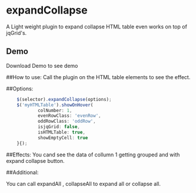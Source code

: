expandCollapse
=================

A Light weight plugin to expand collapse HTML table even works on top of jqGrid's.

## Demo
Download Demo to see demo

##How to use:
Call the plugin on the HTML table elements to see the effect. 
				
##Options:
```javascript
	$(selector).expandCollapse(options);
	$('myHTMLTable').showOnHover(
			colNumber: 1,
            evenRowClass: 'evenRow',
            oddRowClass: 'oddRow',
            isjqGrid: false,
            isHTMLTable: true,
			showEmptyCell: true
	}{);
```

##Effects:
You cand see the data of collumn 1 getting grouped and with expand collapse button.

##Additional:

You can call expandAll , collapseAll to expand all or collapse all.

